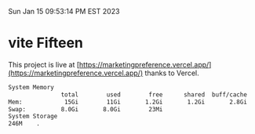 Sun Jan 15 09:53:14 PM EST 2023

# vite Fifteen


This project is live at [https://marketingpreference.vercel.app/](https://marketingpreference.vercel.app/) thanks to Vercel.

```bash
System Memory
               total        used        free      shared  buff/cache   available
Mem:            15Gi        11Gi       1.2Gi       1.2Gi       2.8Gi       2.4Gi
Swap:          8.0Gi       8.0Gi        23Mi
System Storage
246M	.
```

